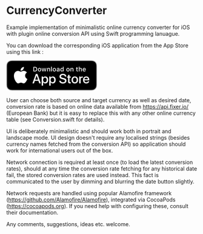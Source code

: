 # CurrencyConverter
Example implementation of minimalistic online currency converter for iOS with plugin online conversion API using Swift 
programming lanuague.

You can download the corresponding iOS application from the App Store using this link : 

<a href="https://itunes.apple.com/us/app/convcurrency/id1337200486" rel="some text">![Foo](./AppStore.svg)</a>

User can choose both source and target currency as well as desired date, conversion rate is based on online data 
available from https://api.fixer.io/  (European Bank) but it is easy to replace this with any other online currency table
(see Conversion.swift for details).

UI is deliberately minimalistic and should work both in portrait and landscape mode. UI design doesn't require any localised 
strings (besides currency names fetched from the conversion API) so application should work for international users out of the box.

Network connection is required at least once (to load the latest conversion rates), should at any time the conversion rate fetching 
for any historical date fail, the stored conversion rates are used instead. This fact is communicated to the user by dimming 
and blurring the date button slightly. 

Network requests are handled using popular Alamofire framework (https://github.com/Alamofire/Alamofire), 
integrated via CocoaPods (https://cocoapods.org). If you need help with configuring these, consult their documentation.

Any comments, suggestions, ideas etc. welcome.


